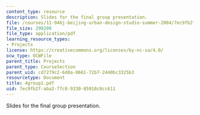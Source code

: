 ```yaml
---
content_type: resource
description: Slides for the final group presentation.
file: /courses/11-946j-beijing-urban-design-studio-summer-2004/7ec9fb2faba277c8933085910c8cc611_4group1.pdf
file_size: 299209
file_type: application/pdf
learning_resource_types:
- Projects
license: https://creativecommons.org/licenses/by-nc-sa/4.0/
ocw_type: OCWFile
parent_title: Projects
parent_type: CourseSection
parent_uid: cd7279c2-6d0a-0661-72b7-2440bc3325b3
resourcetype: Document
title: 4group1.pdf
uid: 7ec9fb2f-aba2-77c8-9330-85910c8cc611
---
```

Slides for the final group presentation.